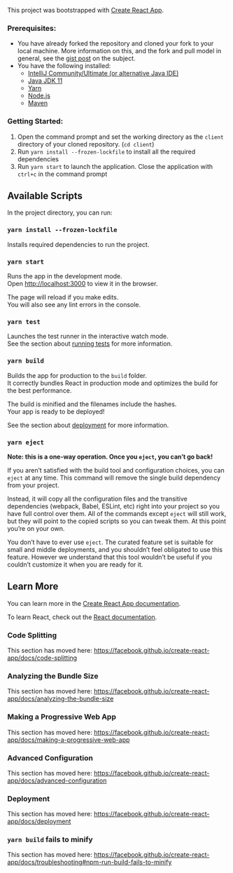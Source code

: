 This project was bootstrapped with [Create React App](https://github.com/facebook/create-react-app).

### Prerequisites: 
* You have already forked the repository and cloned your fork to your local machine. More information on this, and the fork and pull model in general, see the [gist post](https://gist.github.com/Chaser324/ce0505fbed06b947d962) on the subject. 
* You have the following installed: 
  * [IntelliJ Community/Ultimate (or alternative Java IDE)](https://www.jetbrains.com/idea/download/)
  * [Java JDK 11](https://www.oracle.com/java/technologies/javase-jdk11-downloads.html)
  * [Yarn](https://classic.yarnpkg.com/en/docs/install)
  * [Node.js](https://nodejs.org/en/)
  * [Maven](https://maven.apache.org/install.html)
  
### Getting Started: 

1. Open the command prompt and set the working directory as the `client` directory of your cloned repository. (`cd client`)
2. Run `yarn install --frozen-lockfile` to install all the required dependencies
3. Run `yarn start` to launch the application. Close the application with `ctrl+c` in the command prompt

## Available Scripts

In the project directory, you can run:

### `yarn install --frozen-lockfile`
Installs required dependencies to run the project.

### `yarn start`

Runs the app in the development mode.<br />
Open [http://localhost:3000](http://localhost:3000) to view it in the browser.

The page will reload if you make edits.<br />
You will also see any lint errors in the console.

### `yarn test`

Launches the test runner in the interactive watch mode.<br />
See the section about [running tests](https://facebook.github.io/create-react-app/docs/running-tests) for more information.

### `yarn build`

Builds the app for production to the `build` folder.<br />
It correctly bundles React in production mode and optimizes the build for the best performance.

The build is minified and the filenames include the hashes.<br />
Your app is ready to be deployed!

See the section about [deployment](https://facebook.github.io/create-react-app/docs/deployment) for more information.

### `yarn eject`

**Note: this is a one-way operation. Once you `eject`, you can’t go back!**

If you aren’t satisfied with the build tool and configuration choices, you can `eject` at any time. This command will remove the single build dependency from your project.

Instead, it will copy all the configuration files and the transitive dependencies (webpack, Babel, ESLint, etc) right into your project so you have full control over them. All of the commands except `eject` will still work, but they will point to the copied scripts so you can tweak them. At this point you’re on your own.

You don’t have to ever use `eject`. The curated feature set is suitable for small and middle deployments, and you shouldn’t feel obligated to use this feature. However we understand that this tool wouldn’t be useful if you couldn’t customize it when you are ready for it.

## Learn More

You can learn more in the [Create React App documentation](https://facebook.github.io/create-react-app/docs/getting-started).

To learn React, check out the [React documentation](https://reactjs.org/).

### Code Splitting

This section has moved here: https://facebook.github.io/create-react-app/docs/code-splitting

### Analyzing the Bundle Size

This section has moved here: https://facebook.github.io/create-react-app/docs/analyzing-the-bundle-size

### Making a Progressive Web App

This section has moved here: https://facebook.github.io/create-react-app/docs/making-a-progressive-web-app

### Advanced Configuration

This section has moved here: https://facebook.github.io/create-react-app/docs/advanced-configuration

### Deployment

This section has moved here: https://facebook.github.io/create-react-app/docs/deployment

### `yarn build` fails to minify

This section has moved here: https://facebook.github.io/create-react-app/docs/troubleshooting#npm-run-build-fails-to-minify

